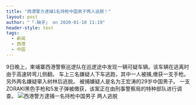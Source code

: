 ```yaml
---
title: "西港警方逮捕1名持枪中国男子两人逃脱！"
layout: post
author: "「.缺牙」 on 2020-01-10 11:19"
header-style: text
tags:
  - 新闻
  - 西港
  - 中国
---
```


9日晚上，柬埔寨西港警察巡逻队在巡逻途中发现一辆可疑车辆。该车辆在逃离时由于高速转弯儿侧翻。
车上三名嫌疑人下车逃跑，其中一人被捕,缴获一支手枪。另外两名嫌疑窜入树林后逃脱。
被捕嫌疑人是名为王宏涛的29岁中国男子。
一支ZORAKI黑色手枪和5发子弹被缴获，<span style="text-indent: 2em;">该案正在由刑事警察局的特种部队进行调查。</span>
<img src="http://images.feileyuan.com/images/ueditor/202001101119000000.png" title="西港警方逮捕一名持枪中国男子 两人逃脱" alt="西港警方逮捕一名持枪中国男子 两人逃脱">

